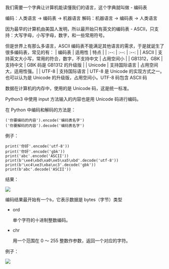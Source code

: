 我们需要一个字典让计算机能读懂我们的语言，这个字典就叫做 - 编码表

编码：人类语言 -> 编码表 -> 机器语言
解码：机器语言 -> 编码表 -> 人类语言

因为最早的计算机由美国人发明，所以最开始只有英文的编码表 - ASCII，只支持：大写字母，小写字母，数字，和一些常用符号。

但是世界上有那么多语言，ASCII 编码表不能满足其他语言的需求，于是就诞生了很多编码表，常见的有：
| 编码表 | 适用性 | 特点 |
| :--: | :--: | :--: |
| ASCII | 支持英文大小写，常用的符合，数字，不支持中文 | 占用空间小 |
| GB1312，GBK | 支持中文 | GBK 码是 GB1312 的升级版 |
| Unicode | 支持国际语言 | 占用空间大，适用性强。|
| UTF-8 | 支持国际语言 | UTF-8 是 Unicode 的实现方式之一。也可以认为是 Unicode 的升级版，占用空间小。UTF-8 码包含 ASCII 码

数据在计算机的内存中，使用的是 Unicode 码，这是统一标准。

Python3 中使用 input 方法输入的内容也是用 Unicode 码进行编码。

在 Python 中编码和解码的方法是：

```
('你要编码的内容').encode('编码表名字')
('你要解码的内容').decode('编码表名字')
```

例子：

```
print('你好'.encode('utf-8'))
print('你好'.encode('gbk'))
print('abc'.encode('ASCII'))
print(b'\xe4\xbd\xa0\xe5\xa5\xbd'.decode('utf-8'))
print(b'\xc4\xe3\xba\xc3'.decode('gbk'))
print(b'abc'.decode('ASCII'))
```

结果：

![](/madao.github.io/database/images/articles/python/decode_and_encode/image.png)

编码结果最开始有一个`b`，它表示数据是 bytes（字节）类型

- ord

  单个字符的十进制整数编码。

- chr

  用一个范围在 0 ～ 255 整数作参数，返回一个对应的字符。

例子：

![](/madao.github.io/database/images/articles/python/decode_and_encode/image1.png)
